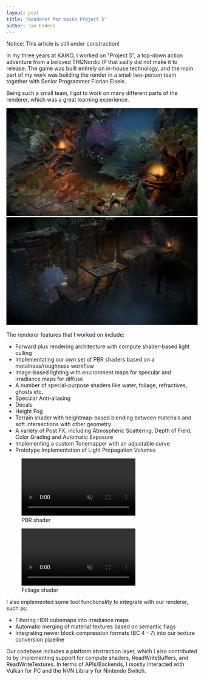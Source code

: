 ```yaml
---
layout: post
title: "Renderer for Kaiko Project 5"
author: Jan Enders
---
```


Notice: This article is still under construction!

In my three years at KAIKO, I worked on "Project 5", a top-down action adventure from a beloved THQNordic IP that sadly did not make it to release.
The game was built entirely on in-house technology, and the main part of my work was building the render in a small two-person team together with Senior Programmer Florian Eisele.

Being such a small team, I got to work on many different parts of the renderer, which was a great learning experience.

<div class="image-grid">
	<div class="item">
		<img src="/images/KKP5_Level01.png" alt="Game Screenshot 1">
	</div>
	<div class="item">
		<img src="/images/KKP5_Level02.png" alt="Game Screenshot 2">
	</div>
</div>

The renderer features that I worked on include:

- Forward plus rendering architecture with compute shader-based light culling
- Implementating our own set of PBR shaders based on a metalness/roughness workflow
- Image-based lighting with environment maps for specular and irradiance maps for diffuse
- A number of special-purpose shaders like water, foliage, refractives, ghosts etc.
- Specular Anti-aliasing
- Decals
- Height Fog
- Terrain shader with heightmap-based blending between materials and soft intersections with other geometry
- A variety of Post FX, including Atmospheric Scattering, Depth of Field, Color Grading and Automatic Exposure
- Implementing a custom Tonemapper with an adjustable curve
- Prototype Implementation of Light Propagation Volumes

<div class="video-row" >
	<figure style="width: calc((100% - 20px) / 2);">
		<video autoplay muted loop playsinline preload="metadata">
			<source src="/images/KKP5_pbrshader.mp4?v=4" type="video/mp4">
			Could not load the video		
		</video >
		<figcaption>PBR shader</figcaption>
	</figure>
	<figure style="width: calc((100% - 20px) / 2);">
		<video autoplay muted loop playsinline preload="metadata">
			<source src="/images/KKP5_foliageshader.mp4?v=4" type="video/mp4">
			Could not load the video		
		</video >
		<figcaption>Foliage shader</figcaption>
	</figure>
</div >

I also implemented some tool functionality to integrate with our renderer, such as:

- Filtering HDR cubemaps into irradiance maps
- Automatic merging of material textures based on semantic flags
- Integrating newer block compression formats (BC 4 - 7) into our texture conversion pipeline

Our codebase includes a platform abstraction layer, which I also contributed to by implementing support for compute shaders, ReadWriteBuffers, and ReadWriteTextures.
In terms of APIs/Backends, I mostly interacted with Vulkan for PC and the NVN Library for Nintendo Switch.


